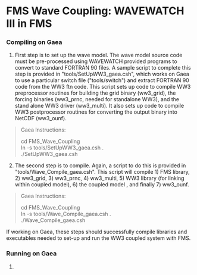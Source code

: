 # FMS Wave Coupling: WAVEWATCH III in FMS

### Compiling on Gaea

1. First step is to set up the wave model.  The wave model source code must be pre-processed using WAVEWATCH provided programs to convert to standard FORTRAN 90 files.  A sample script to complete this step is provided in "tools/SetUpWW3_gaea.csh", which works on Gaea to use a particular switch file ("tools/switch") and extract FORTRAN 90 code from the WW3 ftn code.  This script sets up code to compile WW3 preprocessor routines for building the grid binary (ww3_grid), the forcing binaries (ww3_prnc, needed for standalone WW3), and the stand alone WW3 driver (ww3_multi).  It also sets up code to compile WW3 postprocessor routines for converting the output binary into NetCDF (ww3_ounf).

> Gaea Instructions:  
>
> cd FMS_Wave_Coupling  
> ln -s tools/SetUpWW3_gaea.csh .  
> ./SetUpWW3_gaea.csh  

2. The second step is to compile.  Again, a script to do this is provided in "tools/Wave_Compile_gaea.csh".  This script will compile 1) FMS library, 2) ww3_grid, 3) ww3_prnc, 4) ww3_multi, 5) WW3 library (for linking within coupled model), 6) the coupled model , and finally 7) ww3_ounf.

> Gaea Instructions:  
>
> cd FMS_Wave_Coupling  
> ln -s tools/Wave_Compile_gaea.csh .  
> ./Wave_Compile_gaea.csh  

If working on Gaea, these steps should successfully compile libraries and executables needed to set-up and run the WW3 coupled system with FMS.  

### Running on Gaea

1.